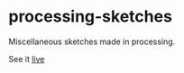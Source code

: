 processing-sketches
===================

Miscellaneous sketches made in processing.

See it [live](https://brightredchilli.github.io/processing-sketches)
